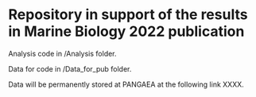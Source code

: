 # Repository in support of the results in Marine Biology 2022 publication

Analysis code in /Analysis folder.

Data for code in /Data_for_pub folder.

Data will be permanently stored at PANGAEA at the following link XXXX.

